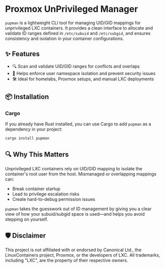 # Proxmox UnPrivileged Manager

`pupman` is a lightweight CLI tool for managing UID/GID mappings for unprivileged LXC containers. It provides a clean interface to allocate and validate ID ranges defined in `/etc/subuid` and `/etc/subgid`, and ensures consistency and isolation in your container configurations.

## ✨ Features

- 🔍 Scan and validate UID/GID ranges for conflicts and overlaps
- 🔐 Helps enforce user namespace isolation and prevent security issues
- 🛠️ Ideal for homelabs, Proxmox setups, and manual LXC deployments
<!--
- 🧩 **Generate** valid `lxc.idmap` entries for unprivileged containers
- 📂 **Sync** container configs with system-wide subuid/subgid assignments
-->

## 📦 Installation

### Cargo

If you already have Rust installed, you can use Cargo to add `pupman` as a dependency in your project:

```bash
cargo install pupman
```

## 🔍 Why This Matters

Unprivileged LXC containers rely on UID/GID mapping to isolate the container's root user from the host. Mismanaged or overlapping mappings can:

- Break container startup
- Lead to privilege escalation risks
- Create hard-to-debug permission issues

`pupman` takes the guesswork out of ID management by giving you a clear view of how your subuid/subgid space is used—and helps you avoid stepping on yourself.

## 🛡️ Disclaimer

This project is not affiliated with or endorsed by Canonical Ltd., the LinuxContainers project, Proxmox, or the developers of LXC.
All trademarks, including "LXC", are the property of their respective owners.
